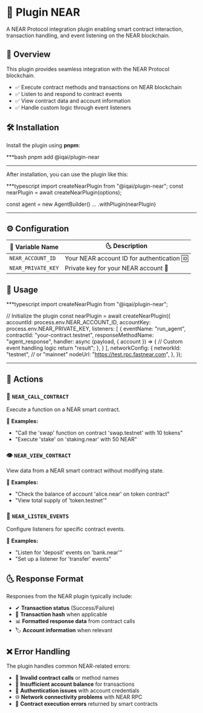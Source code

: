 # 🌊 Plugin NEAR

A NEAR Protocol integration plugin enabling smart contract interaction, transaction handling, and event listening on the NEAR blockchain.

## 📌 Overview

This plugin provides seamless integration with the NEAR Protocol blockchain.

- ✅ Execute contract methods and transactions on NEAR blockchain
- ✅ Listen to and respond to contract events
- ✅ View contract data and account information
- ✅ Handle custom logic through event listeners

## 🛠 Installation

Install the plugin using **pnpm**:

***bash
pnpm add @iqai/plugin-near
***

After installation, you can use the plugin like this:

***typescript
import createNearPlugin from "@iqai/plugin-near";
const nearPlugin = await createNearPlugin(options);

const agent = new AgentBuilder()
  ...
  .withPlugin(nearPlugin)
***

## ⚙ Configuration

| 🔧 Variable Name      | 🌜 Description                                       |
|----------------------|---------------------------------------------------|
| `NEAR_ACCOUNT_ID`    | Your NEAR account ID for authentication 🆔         |
| `NEAR_PRIVATE_KEY`   | Private key for your NEAR account 🔑               |

## 🚀 Usage

***typescript
import createNearPlugin from "@iqai/plugin-near";

// Initialize the plugin
const nearPlugin = await createNearPlugin({
  accountId: process.env.NEAR_ACCOUNT_ID,
  accountKey: process.env.NEAR_PRIVATE_KEY,
  listeners: [
    {
      eventName: "run_agent",
      contractId: "your-contract.testnet",
      responseMethodName: "agent_response",
      handler: async (payload, { account }) => {
        // Custom event handling logic
        return "result";
      },
    }
  ],
  networkConfig: {
    networkId: "testnet", // or "mainnet"
    nodeUrl: "https://test.rpc.fastnear.com",
  },
});
***

## 🎯 Actions

### 🔄 `NEAR_CALL_CONTRACT`

Execute a function on a NEAR smart contract.

💬 **Examples:**
- "Call the 'swap' function on contract 'swap.testnet' with 10 tokens"
- "Execute 'stake' on 'staking.near' with 50 NEAR"

### 👁️ `NEAR_VIEW_CONTRACT`

View data from a NEAR smart contract without modifying state.

💬 **Examples:**
- "Check the balance of account 'alice.near' on token contract"
- "View total supply of 'token.testnet'"

### 📡 `NEAR_LISTEN_EVENTS`

Configure listeners for specific contract events.

💬 **Examples:**
- "Listen for 'deposit' events on 'bank.near'"
- "Set up a listener for 'transfer' events"

## 🌜 Response Format

Responses from the NEAR plugin typically include:

- ✔ **Transaction status** (Success/Failure)
- 🔗 **Transaction hash** when applicable
- 📊 **Formatted response data** from contract calls
- 🏷 **Account information** when relevant

## ❌ Error Handling

The plugin handles common NEAR-related errors:

- 🚨 **Invalid contract calls** or method names
- 💸 **Insufficient account balance** for transactions
- 🔑 **Authentication issues** with account credentials
- 🌐 **Network connectivity problems** with NEAR RPC
- 🚫 **Contract execution errors** returned by smart contracts
